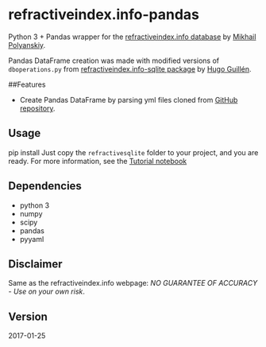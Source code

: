 # refractiveindex.info-pandas
Python 3 + Pandas wrapper for the [refractiveindex.info database](http://refractiveindex.info/) by [Mikhail Polyanskiy](https://github.com/polyanskiy).

Pandas DataFrame creation was made with modified versions of `dboperations.py` from [refractiveindex.info-sqlite package](https://github.com/HugoGuillen/refractiveindex.info-sqlite) by [Hugo Guillén](https://github.com/HugoGuillen).

##Features
- Create Pandas DataFrame by parsing yml files cloned from [GitHub repository](https://github.com/polyanskiy/refractiveindex.info-database).

## Usage
pip install 
Just copy the `refractivesqlite` folder to your project, and you are ready. For more information, see the [Tutorial notebook](Tutorial.ipynb)

## Dependencies
- python 3
- numpy
- scipy
- pandas
- pyyaml

## Disclaimer
Same as the refractiveindex.info webpage: *NO GUARANTEE OF ACCURACY - Use on your own risk*.

## Version
2017-01-25

